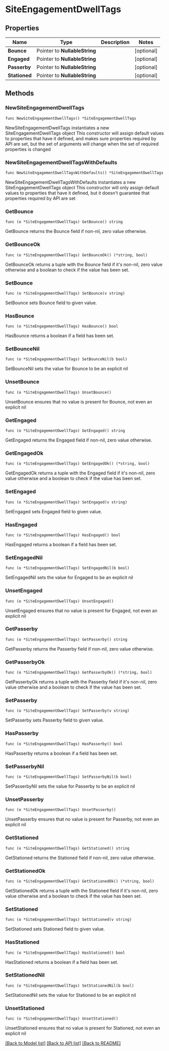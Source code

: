 # SiteEngagementDwellTags

## Properties

Name | Type | Description | Notes
------------ | ------------- | ------------- | -------------
**Bounce** | Pointer to **NullableString** |  | [optional] 
**Engaged** | Pointer to **NullableString** |  | [optional] 
**Passerby** | Pointer to **NullableString** |  | [optional] 
**Stationed** | Pointer to **NullableString** |  | [optional] 

## Methods

### NewSiteEngagementDwellTags

`func NewSiteEngagementDwellTags() *SiteEngagementDwellTags`

NewSiteEngagementDwellTags instantiates a new SiteEngagementDwellTags object
This constructor will assign default values to properties that have it defined,
and makes sure properties required by API are set, but the set of arguments
will change when the set of required properties is changed

### NewSiteEngagementDwellTagsWithDefaults

`func NewSiteEngagementDwellTagsWithDefaults() *SiteEngagementDwellTags`

NewSiteEngagementDwellTagsWithDefaults instantiates a new SiteEngagementDwellTags object
This constructor will only assign default values to properties that have it defined,
but it doesn't guarantee that properties required by API are set

### GetBounce

`func (o *SiteEngagementDwellTags) GetBounce() string`

GetBounce returns the Bounce field if non-nil, zero value otherwise.

### GetBounceOk

`func (o *SiteEngagementDwellTags) GetBounceOk() (*string, bool)`

GetBounceOk returns a tuple with the Bounce field if it's non-nil, zero value otherwise
and a boolean to check if the value has been set.

### SetBounce

`func (o *SiteEngagementDwellTags) SetBounce(v string)`

SetBounce sets Bounce field to given value.

### HasBounce

`func (o *SiteEngagementDwellTags) HasBounce() bool`

HasBounce returns a boolean if a field has been set.

### SetBounceNil

`func (o *SiteEngagementDwellTags) SetBounceNil(b bool)`

 SetBounceNil sets the value for Bounce to be an explicit nil

### UnsetBounce
`func (o *SiteEngagementDwellTags) UnsetBounce()`

UnsetBounce ensures that no value is present for Bounce, not even an explicit nil
### GetEngaged

`func (o *SiteEngagementDwellTags) GetEngaged() string`

GetEngaged returns the Engaged field if non-nil, zero value otherwise.

### GetEngagedOk

`func (o *SiteEngagementDwellTags) GetEngagedOk() (*string, bool)`

GetEngagedOk returns a tuple with the Engaged field if it's non-nil, zero value otherwise
and a boolean to check if the value has been set.

### SetEngaged

`func (o *SiteEngagementDwellTags) SetEngaged(v string)`

SetEngaged sets Engaged field to given value.

### HasEngaged

`func (o *SiteEngagementDwellTags) HasEngaged() bool`

HasEngaged returns a boolean if a field has been set.

### SetEngagedNil

`func (o *SiteEngagementDwellTags) SetEngagedNil(b bool)`

 SetEngagedNil sets the value for Engaged to be an explicit nil

### UnsetEngaged
`func (o *SiteEngagementDwellTags) UnsetEngaged()`

UnsetEngaged ensures that no value is present for Engaged, not even an explicit nil
### GetPasserby

`func (o *SiteEngagementDwellTags) GetPasserby() string`

GetPasserby returns the Passerby field if non-nil, zero value otherwise.

### GetPasserbyOk

`func (o *SiteEngagementDwellTags) GetPasserbyOk() (*string, bool)`

GetPasserbyOk returns a tuple with the Passerby field if it's non-nil, zero value otherwise
and a boolean to check if the value has been set.

### SetPasserby

`func (o *SiteEngagementDwellTags) SetPasserby(v string)`

SetPasserby sets Passerby field to given value.

### HasPasserby

`func (o *SiteEngagementDwellTags) HasPasserby() bool`

HasPasserby returns a boolean if a field has been set.

### SetPasserbyNil

`func (o *SiteEngagementDwellTags) SetPasserbyNil(b bool)`

 SetPasserbyNil sets the value for Passerby to be an explicit nil

### UnsetPasserby
`func (o *SiteEngagementDwellTags) UnsetPasserby()`

UnsetPasserby ensures that no value is present for Passerby, not even an explicit nil
### GetStationed

`func (o *SiteEngagementDwellTags) GetStationed() string`

GetStationed returns the Stationed field if non-nil, zero value otherwise.

### GetStationedOk

`func (o *SiteEngagementDwellTags) GetStationedOk() (*string, bool)`

GetStationedOk returns a tuple with the Stationed field if it's non-nil, zero value otherwise
and a boolean to check if the value has been set.

### SetStationed

`func (o *SiteEngagementDwellTags) SetStationed(v string)`

SetStationed sets Stationed field to given value.

### HasStationed

`func (o *SiteEngagementDwellTags) HasStationed() bool`

HasStationed returns a boolean if a field has been set.

### SetStationedNil

`func (o *SiteEngagementDwellTags) SetStationedNil(b bool)`

 SetStationedNil sets the value for Stationed to be an explicit nil

### UnsetStationed
`func (o *SiteEngagementDwellTags) UnsetStationed()`

UnsetStationed ensures that no value is present for Stationed, not even an explicit nil

[[Back to Model list]](../README.md#documentation-for-models) [[Back to API list]](../README.md#documentation-for-api-endpoints) [[Back to README]](../README.md)


